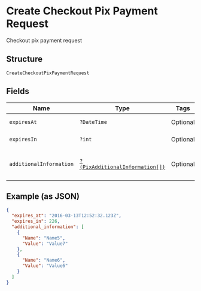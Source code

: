 
# Create Checkout Pix Payment Request

Checkout pix payment request

## Structure

`CreateCheckoutPixPaymentRequest`

## Fields

| Name | Type | Tags | Description | Getter | Setter |
|  --- | --- | --- | --- | --- | --- |
| `expiresAt` | `?DateTime` | Optional | Expires at | getExpiresAt(): ?\DateTime | setExpiresAt(?\DateTime expiresAt): void |
| `expiresIn` | `?int` | Optional | Expires in | getExpiresIn(): ?int | setExpiresIn(?int expiresIn): void |
| `additionalInformation` | [`?(PixAdditionalInformation[])`](../../doc/models/pix-additional-information.md) | Optional | Additional information | getAdditionalInformation(): ?array | setAdditionalInformation(?array additionalInformation): void |

## Example (as JSON)

```json
{
  "expires_at": "2016-03-13T12:52:32.123Z",
  "expires_in": 226,
  "additional_information": [
    {
      "Name": "Name5",
      "Value": "Value7"
    },
    {
      "Name": "Name6",
      "Value": "Value6"
    }
  ]
}
```

